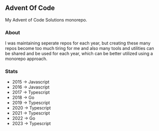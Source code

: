 ## Advent Of Code 

My Advent of Code Solutions monorepo.

### About

I was maintaining seperate repos for each year, but creating these many repos become too much tiring for me and also many tools and utilities can be shared and be used for each year, which can be better utilized using a monorepo approach.


### Stats

- 2015 -> Javascript
- 2016 -> Javascript
- 2017 -> Typescript
- 2018 -> Go
- 2019 -> Typescript
- 2020 -> Typescript
- 2021 -> Typescript
- 2022 -> Go
- 2023 -> Typescript
